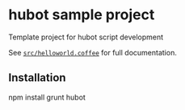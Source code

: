 # hubot sample project

Template project for hubot script development

See [`src/helloworld.coffee`](src/helloworld.coffee) for full documentation.

## Installation

npm install
grunt hubot

